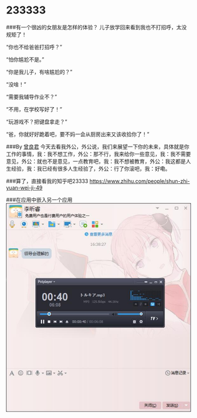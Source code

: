 233333
===

###有一个很凶的女朋友是怎样的体验？
儿子放学回来看到我也不打招呼，太没规矩了！

“你也不给爸爸打招呼？”

“怕你尴尬不是。”

“你是我儿子，有啥尴尬的？”

“没啥！”

“需要我辅导作业不？”

“不用，在学校写好了！”

“玩游戏不？把键盘拿走？”

“爸，你就好好跪着吧，要不妈一会从厨房出来又该收拾你了！”

###By [曾良君](https://www.douban.com/people/blacktea077/)
今天去看我外公，外公说，我们来展望一下你的未来，具体就是你工作的事情，我：我不想工作，外公：那不行，我来给你一些意见，我：我不需要意见，外公：就也不是意见，一点教育吧，我：我不想被教育，外公：我这都是人生经验，我：我已经有很多人生经验了，外公：行了你滚吧，我：好嘞。

###算了，直接看我的知乎吧23333
https://www.zhihu.com/people/shun-zhi-yuan-wei-ji-49

###在应用中嵌入另一个应用
![QQ with PotPlayer](imgs/Amazing.jpg)
